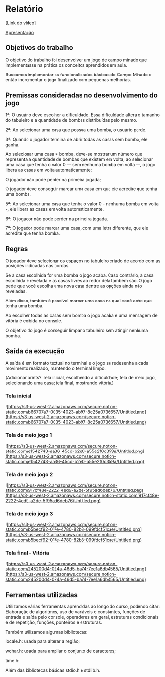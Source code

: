 # Relatório

[Link do vídeo]

[Apresentação](https://docs.google.com/presentation/d/1kPYTy1gmCrNahnZGKLKzQmf1kQleZbtqqvQgXkV9lOw/edit?usp=sharing)

## Objetivos do trabalho

O objetivo do trabalho foi desenvolver um jogo de campo minado que implementasse na prática os conceitos aprendidos em aula.

Buscamos implementar as funcionalidades básicas do Campo Minado e então incrementar o jogo finalizado com pequenas melhorias.

## Premissas consideradas no desenvolvimento do jogo

1ª: O usuário deve escolher a dificuldade. Essa dificuldade altera o tamanho do tabuleiro e a quantidade de bombas distribuídas pelo mesmo.

2ª: Ao selecionar uma casa que possua uma bomba, o usuário perde.

3ª: Quando o jogador termina de abrir todas as casas sem bomba, ele ganha.

Ao selecionar uma casa ≠ bomba, deve-se mostrar um número que representa a quantidade de bombas que existem em volta; ao selecionar uma casa que tenha o valor 0 — sem nenhuma bomba em volta —, o jogo libera as casas em volta automaticamente;

O jogador não pode perder na primeira jogada;

O jogador deve conseguir marcar uma casa em que ele acredite que tenha uma bomba.

5ª: Ao selecionar uma casa que tenha o valor 0 - nenhuma bomba em volta -, ele libera as casas em volta automaticamente.

6ª: O jogador não pode perder na primeira jogada.

7ª: O jogador pode marcar uma casa, com uma letra diferente, que ele acredite que tenha bomba.

## Regras

O jogador deve selecionar os espaços no tabuleiro criado de acordo com as posições indicadas nas bordas.

Se a casa escolhida for uma bomba o jogo acaba. Caso contrário, a casa escolhida é revelada e as casas livres ao redor dela também são. O jogo pede que você escolha uma nova casa dentre as opções ainda não reveladas.

Além disso, também é possível marcar uma casa na qual você ache que tenha uma bomba.

Ao escolher todas as casas sem bomba o jogo acaba e uma mensagem de vitória é exibida no console.

O objetivo do jogo é conseguir limpar o tabuleiro sem atingir nenhuma bomba.

## Saída da execução

A saída é em formato textual no terminal e o jogo se redesenha a cada movimento realizado, mantendo o terminal limpo.

(Adicionar prints? Tela inicial, escolhendo a dificuldade; tela de meio jogo, selecionando uma casa; tela final, mostrando vitória.)

### Tela inicial

![https://s3-us-west-2.amazonaws.com/secure.notion-static.com/b66707a7-0035-4023-ab97-8c25a0736657/Untitled.png](https://s3-us-west-2.amazonaws.com/secure.notion-static.com/b66707a7-0035-4023-ab97-8c25a0736657/Untitled.png)

### Tela de meio jogo 1

![https://s3-us-west-2.amazonaws.com/secure.notion-static.com/e1542743-aa36-45cd-b2e0-a55e2f0c359a/Untitled.png](https://s3-us-west-2.amazonaws.com/secure.notion-static.com/e1542743-aa36-45cd-b2e0-a55e2f0c359a/Untitled.png)

### Tela de meio jogo 2

![https://s3-us-west-2.amazonaws.com/secure.notion-static.com/917cf48e-2222-4ed9-a2de-5f95ad6deb76/Untitled.png](https://s3-us-west-2.amazonaws.com/secure.notion-static.com/917cf48e-2222-4ed9-a2de-5f95ad6deb76/Untitled.png)

### Tela de meio jogo 3

![https://s3-us-west-2.amazonaws.com/secure.notion-static.com/b5becf92-017e-4780-82b3-099fdcf51cae/Untitled.png](https://s3-us-west-2.amazonaws.com/secure.notion-static.com/b5becf92-017e-4780-82b3-099fdcf51cae/Untitled.png)

### Tela final - Vitória

![https://s3-us-west-2.amazonaws.com/secure.notion-static.com/245200d4-024a-46d5-ba74-7ee1a6db4565/Untitled.png](https://s3-us-west-2.amazonaws.com/secure.notion-static.com/245200d4-024a-46d5-ba74-7ee1a6db4565/Untitled.png)

## Ferramentas utilizadas

Utilizamos várias ferramentas aprendidas ao longo do curso, podendo citar: Elaboração de algoritmos, uso de variáveis e constantes, funções de entrada e saída pelo console, operadores em geral, estruturas condicionais e de repetição, funções, ponteiros e estruturas.

Também utilizamos algumas bibliotecas:

locale.h: usada para alterar a região;

wchar.h: usada para ampliar o conjunto de caracteres;

time.h: 

Além das bibliotecas básicas stdio.h e stdlib.h.